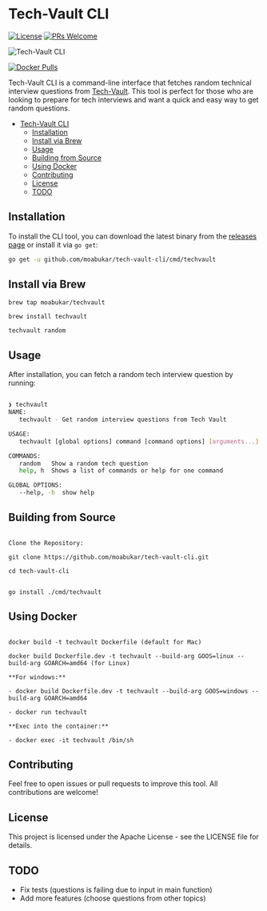 # Tech-Vault CLI

[![License](https://img.shields.io/badge/License-Apache_2.0-blue.svg)](https://opensource.org/licenses/Apache-2.0)
[![PRs Welcome](https://img.shields.io/badge/PRs-welcome-brightgreen.svg?style=flat-square)](http://makeapullrequest.com)

![Tech-Vault CLI](.images/Tech-Vault.png)

[![Docker Pulls](https://img.shields.io/docker/pulls/moabukar/techvault.svg)](https://hub.docker.com/r/moabukar/techvault/)
<!-- [![test](https://github.com/moabukar/techvault/actions/workflows/publish.yml/badge.svg)](https://github.com/moabukar/tech-vault-cli/actions/workflows/test.yml) -->
<!-- [![Coverage Status](https://coveralls.io/repos/github/moabukar/tech-vault-cli/badge.svg?branch=main)](https://coveralls.io/github/moabukar/techvault?branch=main)
[![release](https://github.com/moabukar/techvault/actions/workflows/publish.yml/badge.svg)](https://github.com/moabukar/tech-vault-cli/actions/workflows/publish.yml) -->

Tech-Vault CLI is a command-line interface that fetches random technical interview questions from [Tech-Vault](https://github.com/moabukar/tech-vault). This tool is perfect for those who are looking to prepare for tech interviews and want a quick and easy way to get random questions.

- [Tech-Vault CLI](#tech-vault-cli)
  - [Installation](#installation)
  - [Install via Brew](#install-via-brew)
  - [Usage](#usage)
  - [Building from Source](#building-from-source)
  - [Using Docker](#using-docker)
  - [Contributing](#contributing)
  - [License](#license)
  - [TODO](#todo)

## Installation

To install the CLI tool, you can download the latest binary from the [releases page](https://github.com/moabukar/tech-vault-cli/releases) or install it via `go get`:

```bash
go get -u github.com/moabukar/tech-vault-cli/cmd/techvault
```

## Install via Brew

```
brew tap moabukar/techvault

brew install techvault

techvault random
```

## Usage

After installation, you can fetch a random tech interview question by running:

```bash

❯ techvault
NAME:
   techvault - Get random interview questions from Tech Vault

USAGE:
   techvault [global options] command [command options] [arguments...]

COMMANDS:
   random   Show a random tech question
   help, h  Shows a list of commands or help for one command

GLOBAL OPTIONS:
   --help, -h  show help
```

## Building from Source

```

Clone the Repository:

git clone https://github.com/moabukar/tech-vault-cli.git

cd tech-vault-cli


go install ./cmd/techvault

```

## Using Docker

```

docker build -t techvault Dockerfile (default for Mac)

docker build Dockerfile.dev -t techvault --build-arg GOOS=linux --build-arg GOARCH=amd64 (for Linux)

**For windows:**

- docker build Dockerfile.dev -t techvault --build-arg GOOS=windows --build-arg GOARCH=amd64

- docker run techvault

**Exec into the container:**

- docker exec -it techvault /bin/sh

```

## Contributing

Feel free to open issues or pull requests to improve this tool. All contributions are welcome!

## License

This project is licensed under the Apache License - see the LICENSE file for details.


## TODO

- Fix tests (questions is failing due to input in main function)
- Add more features (choose questions from other topics)
